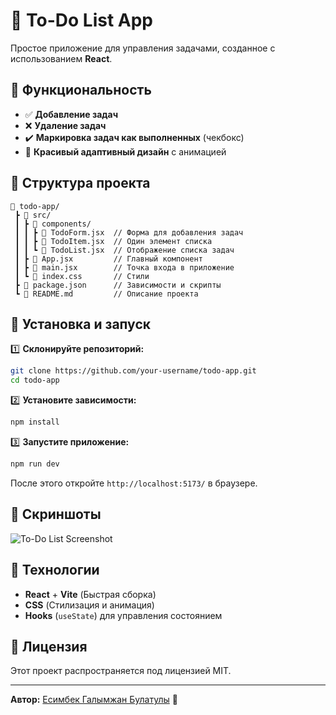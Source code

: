 # 📝 To-Do List App

Простое приложение для управления задачами, созданное с использованием **React**.

## 🚀 Функциональность
- ✅ **Добавление задач**
- ❌ **Удаление задач**
- ✔️ **Маркировка задач как выполненных** (чекбокс)
- 🎨 **Красивый адаптивный дизайн** с анимацией

## 📂 Структура проекта
```
📂 todo-app/
 ┣ 📂 src/
 ┃ ┣ 📂 components/
 ┃ ┃ ┣ 📄 TodoForm.jsx  // Форма для добавления задач
 ┃ ┃ ┣ 📄 TodoItem.jsx  // Один элемент списка
 ┃ ┃ ┗ 📄 TodoList.jsx  // Отображение списка задач
 ┃ ┣ 📄 App.jsx         // Главный компонент
 ┃ ┣ 📄 main.jsx        // Точка входа в приложение
 ┃ ┗ 📄 index.css       // Стили
 ┣ 📄 package.json      // Зависимости и скрипты
 ┗ 📄 README.md         // Описание проекта
```

## 🔧 Установка и запуск

1️⃣ **Склонируйте репозиторий:**
```sh
git clone https://github.com/your-username/todo-app.git
cd todo-app
```

2️⃣ **Установите зависимости:**
```sh
npm install
```

3️⃣ **Запустите приложение:**
```sh
npm run dev
```

После этого откройте `http://localhost:5173/` в браузере.

## 📸 Скриншоты
![To-Do List Screenshot](https://via.placeholder.com/500x300)

## 📌 Технологии
- **React** + **Vite** (Быстрая сборка)
- **CSS** (Стилизация и анимация)
- **Hooks** (`useState`) для управления состоянием

## 📜 Лицензия
Этот проект распространяется под лицензией MIT.

---
**Автор:** [Есимбек Галымжан Булатулы](https://github.com/your-username) 🚀
